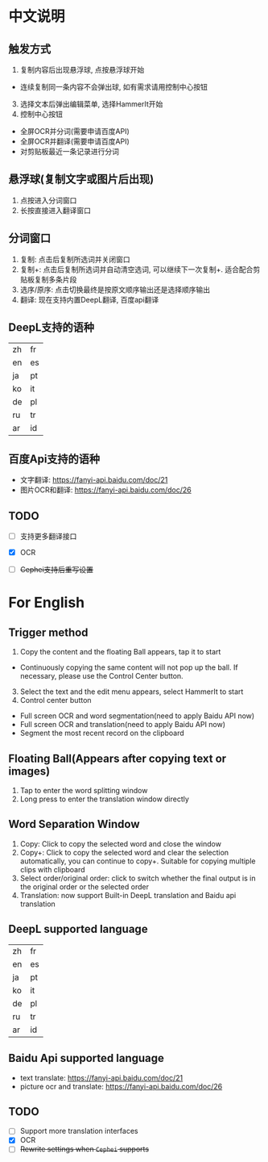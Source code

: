 # 中文说明

## 触发方式
1. 复制内容后出现悬浮球, 点按悬浮球开始
  - 连续复制同一条内容不会弹出球, 如有需求请用控制中心按钮
3. 选择文本后弹出编辑菜单, 选择HammerIt开始
4. 控制中心按钮
  - 全屏OCR并分词(需要申请百度API)
  - 全屏OCR并翻译(需要申请百度API)
  - 对剪贴板最近一条记录进行分词

## 悬浮球(复制文字或图片后出现)
1. 点按进入分词窗口
2. 长按直接进入翻译窗口

## 分词窗口
1. 复制: 点击后复制所选词并关闭窗口
2. 复制+: 点击后复制所选词并自动清空选词, 可以继续下一次复制+. 适合配合剪贴板复制多条片段
3. 选序/原序: 点击切换最终是按原文顺序输出还是选择顺序输出
4. 翻译: 现在支持内置DeepL翻译, 百度api翻译

## DeepL支持的语种
|   |  |
| -- | -- |
| zh | fr |
| en | es |
| ja | pt |
| ko | it |
| de | pl |
| ru | tr |
| ar | id |

## 百度Api支持的语种
* 文字翻译: https://fanyi-api.baidu.com/doc/21
* 图片OCR和翻译: https://fanyi-api.baidu.com/doc/26

## TODO
- [ ] 支持更多翻译接口
- [x] OCR
- [ ] ~~Cephei支持后重写设置~~


# For English

## Trigger method
1. Copy the content and the floating Ball appears, tap it to start
  - Continuously copying the same content will not pop up the ball. If necessary, please use the Control Center button.
3. Select the text and the edit menu appears, select HammerIt to start
4. Control center button
  - Full screen OCR and word segmentation(need to apply Baidu API now)
  - Full screen OCR and translation(need to apply Baidu API now)
  - Segment the most recent record on the clipboard

## Floating Ball(Appears after copying text or images)
1. Tap to enter the word splitting window
2. Long press to enter the translation window directly

## Word Separation Window
1. Copy: Click to copy the selected word and close the window
2. Copy+: Click to copy the selected word and clear the selection automatically, you can continue to copy+. Suitable for copying multiple clips with clipboard
3. Select order/original order: click to switch whether the final output is in the original order or the selected order
4. Translation: now support Built-in DeepL translation and Baidu api translation

## DeepL supported language
|   |  |
| -- | -- |
| zh | fr |
| en | es |
| ja | pt |
| ko | it |
| de | pl |
| ru | tr |
| ar | id |

## Baidu Api supported language
* text translate: https://fanyi-api.baidu.com/doc/21
* picture ocr and translate: https://fanyi-api.baidu.com/doc/26

## TODO
- [ ] Support more translation interfaces
- [x] OCR
- [ ] ~~Rewrite settings when `Cephei` supports~~
